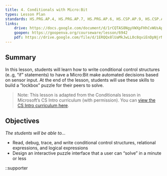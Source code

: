 ```yaml
---
title: 4. Conditionals with Micro:Bit
types: Lesson Plan
standards: HS.PRG.AP.4, HS.PRG.AP.7, HS.PRG.AP.6, HS.CSP.AP.9, HS.CSP.AP.12
links:
    drive: https://docs.google.com/document/d/1rCQTAS8NgyVWXpFHhCvWUsApA-rj4LOX2Zk3WPq8t14/edit#heading=h.joty0v63l5oi
    goopen: https://goopenva.org/courseware/lesson/6942
    pdf: https://drive.google.com/file/d/1ERQQx8lUaMkJwLL0c8qviEnDpNjrNvjN/view?usp=drive_link
---
```


## Summary

In this lesson, students will learn how to write conditional control structures (e..g, “if” statements) to have a Micro\:Bit make automated decisions based on sensor input. At the end of the lesson, students will use these skills to build a “lockbox” puzzle for their peers to solve.

> Note: This lesson is adapted from the Conditionals lesson in Microsoft’s CS Intro curriculum (with permission). You can [view the CS Intro curriculum here](https://makecode.microbit.org/courses/csintro/conditionals).

## Objectives

*The students will be able to...*

- Read, debug, trace, and write conditional control structures, relational expressions, and logical expressions
- Design an interactive puzzle interface that a user can “solve” in a minute or less

::supporter